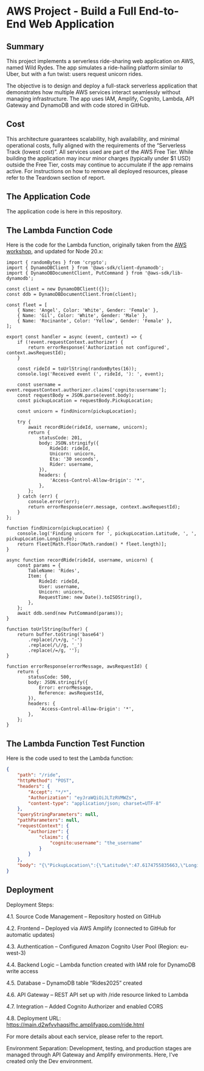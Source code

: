 # AWS Project - Build a Full End-to-End Web Application

## Summary
This project implements a serverless ride-sharing web application on AWS, named Wild Rydes. 
The app simulates a ride-hailing platform similar to Uber, but with a fun twist: users request unicorn rides.

The objective is to design and deploy a full-stack serverless application that demonstrates how multiple AWS services interact seamlessly without managing infrastructure.
The app uses IAM, Amplify, Cognito, Lambda, API Gateway and DynamoDB and with code stored in GitHub. 

## Cost
This architecture guarantees scalability, high availability, and minimal operational costs, fully aligned with the requirements of the “Serverless Track (lowest cost)”.
All services used are part of the AWS Free Tier. While building the application may incur minor charges (typically under $1 USD) outside the Free Tier, costs may continue to accumulate if the app remains active. For instructions on how to remove all deployed resources, please refer to the Teardown section of report.

## The Application Code
The application code is here in this repository.

## The Lambda Function Code
Here is the code for the Lambda function, originally taken from the [AWS workshop](https://aws.amazon.com/getting-started/hands-on/build-serverless-web-app-lambda-apigateway-s3-dynamodb-cognito/module-3/ ), and updated for Node 20.x:

```node
import { randomBytes } from 'crypto';
import { DynamoDBClient } from '@aws-sdk/client-dynamodb';
import { DynamoDBDocumentClient, PutCommand } from '@aws-sdk/lib-dynamodb';

const client = new DynamoDBClient({});
const ddb = DynamoDBDocumentClient.from(client);

const fleet = [
    { Name: 'Angel', Color: 'White', Gender: 'Female' },
    { Name: 'Gil', Color: 'White', Gender: 'Male' },
    { Name: 'Rocinante', Color: 'Yellow', Gender: 'Female' },
];

export const handler = async (event, context) => {
    if (!event.requestContext.authorizer) {
        return errorResponse('Authorization not configured', context.awsRequestId);
    }

    const rideId = toUrlString(randomBytes(16));
    console.log('Received event (', rideId, '): ', event);

    const username = event.requestContext.authorizer.claims['cognito:username'];
    const requestBody = JSON.parse(event.body);
    const pickupLocation = requestBody.PickupLocation;

    const unicorn = findUnicorn(pickupLocation);

    try {
        await recordRide(rideId, username, unicorn);
        return {
            statusCode: 201,
            body: JSON.stringify({
                RideId: rideId,
                Unicorn: unicorn,
                Eta: '30 seconds',
                Rider: username,
            }),
            headers: {
                'Access-Control-Allow-Origin': '*',
            },
        };
    } catch (err) {
        console.error(err);
        return errorResponse(err.message, context.awsRequestId);
    }
};

function findUnicorn(pickupLocation) {
    console.log('Finding unicorn for ', pickupLocation.Latitude, ', ', pickupLocation.Longitude);
    return fleet[Math.floor(Math.random() * fleet.length)];
}

async function recordRide(rideId, username, unicorn) {
    const params = {
        TableName: 'Rides',
        Item: {
            RideId: rideId,
            User: username,
            Unicorn: unicorn,
            RequestTime: new Date().toISOString(),
        },
    };
    await ddb.send(new PutCommand(params));
}

function toUrlString(buffer) {
    return buffer.toString('base64')
        .replace(/\+/g, '-')
        .replace(/\//g, '_')
        .replace(/=/g, '');
}

function errorResponse(errorMessage, awsRequestId) {
    return {
        statusCode: 500,
        body: JSON.stringify({
            Error: errorMessage,
            Reference: awsRequestId,
        }),
        headers: {
            'Access-Control-Allow-Origin': '*',
        },
    };
}
```

## The Lambda Function Test Function
Here is the code used to test the Lambda function:

```json
{
    "path": "/ride",
    "httpMethod": "POST",
    "headers": {
        "Accept": "*/*",
        "Authorization": "eyJraWQiOiJLTzRVMWZs",
        "content-type": "application/json; charset=UTF-8"
    },
    "queryStringParameters": null,
    "pathParameters": null,
    "requestContext": {
        "authorizer": {
            "claims": {
                "cognito:username": "the_username"
            }
        }
    },
    "body": "{\"PickupLocation\":{\"Latitude\":47.6174755835663,\"Longitude\":-122.28837066650185}}"
}
```

## Deployment
Deployment Steps:

4.1. Source Code Management – Repository hosted on GitHub

4.2. Frontend – Deployed via AWS Amplify (connected to GitHub for automatic updates)

4.3. Authentication – Configured Amazon Cognito User Pool (Region: eu-west-3)

4.4. Backend Logic – Lambda function created with IAM role for DynamoDB write access

4.5. Database – DynamoDB table “Rides2025” created

4.6. API Gateway – REST API set up with /ride resource linked to Lambda

4.7. Integration – Added Cognito Authorizer and enabled CORS

4.8. Deployment URL: https://main.d2wfvvhaqsifhc.amplifyapp.com/ride.html

For more details about each service, please refer to the report.

Environment Separation:
Development, testing, and production stages are managed through API Gateway and Amplify environments.
Here, I’ve created only the Dev environment.





